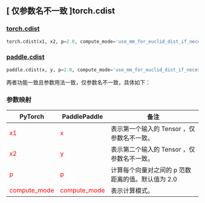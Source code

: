 ## [ 仅参数名不一致 ]torch.cdist

### [torch.cdist](https://pytorch.org/docs/stable/generated/torch.cdist.html#torch.cdist)

```python
torch.cdist(x1, x2, p=2.0, compute_mode='use_mm_for_euclid_dist_if_necessary')
```

### [paddle.cdist](https://www.paddlepaddle.org.cn/documentation/docs/zh/develop/api/paddle/cdist_cn.html#cdist)

```python
paddle.cdist(x, y, p=2.0, compute_mode='use_mm_for_euclid_dist_if_necessary', name=None)
```

两者功能一致且参数用法一致，仅参数名不一致，具体如下：
### 参数映射

| PyTorch       | PaddlePaddle | 备注                                                   |
| ------------- | ------------ | ------------------------------------------------------ |
| <font color='red'> x1 </font> | <font color='red'> x </font> | 表示第一个输入的 Tensor ，仅参数名不一致。  |
| <font color='red'> x2 </font> | <font color='red'> y </font> | 表示第二个输入的 Tensor ，仅参数名不一致。  |
| <font color='red'> p </font> | <font color='red'> p </font> | 计算每个向量对之间的 p 范数距离的值。默认值为 2.0  |
| <font color='red'> compute_mode </font> | <font color='red'> compute_mode </font> |表示计算模式。  |
